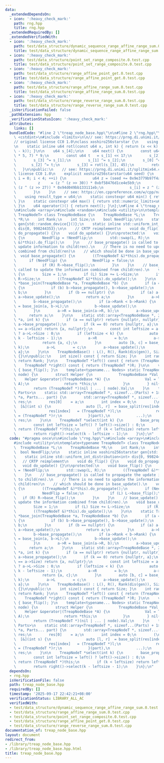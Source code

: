 ```yaml
---
data:
  _extendedDependsOn:
  - icon: ':heavy_check_mark:'
    path: rng.hpp
    title: rng.hpp
  _extendedRequiredBy: []
  _extendedVerifiedWith:
  - icon: ':heavy_check_mark:'
    path: test/data_structure/dynamic_sequence_range_affine_range_sum.0.test.cpp
    title: test/data_structure/dynamic_sequence_range_affine_range_sum.0.test.cpp
  - icon: ':heavy_check_mark:'
    path: test/data_structure/point_set_range_composite.0.test.cpp
    title: test/data_structure/point_set_range_composite.0.test.cpp
  - icon: ':heavy_check_mark:'
    path: test/data_structure/range_affine_point_get.0.test.cpp
    title: test/data_structure/range_affine_point_get.0.test.cpp
  - icon: ':heavy_check_mark:'
    path: test/data_structure/range_affine_range_sum.0.test.cpp
    title: test/data_structure/range_affine_range_sum.0.test.cpp
  - icon: ':heavy_check_mark:'
    path: test/data_structure/range_reverse_range_sum.0.test.cpp
    title: test/data_structure/range_reverse_range_sum.0.test.cpp
  _isVerificationFailed: false
  _pathExtension: hpp
  _verificationStatusIcon: ':heavy_check_mark:'
  attributes:
    links: []
  bundledCode: "#line 2 \"treap_node_base.hpp\"\n\n#line 2 \"rng.hpp\"\n\n#include\
    \ <cstdint>\n#include <limits>\n\n// see: https://prng.di.unimi.it/xoshiro256starstar.c\n\
    // original license CC0 1.0\nclass xoshiro256starstar {\n    using u64 = std::uint64_t;\n\
    \n    static inline u64 rotl(const u64 x, int k) { return (x << k) | (x >> (64\
    \ - k)); }\n\n    u64 s_[4];\n\n    u64 next() {\n        const u64 res = rotl(s_[1]\
    \ * 5, 7) * 9;\n        const u64 t   = s_[1] << 17;\n        s_[2] ^= s_[0];\n\
    \        s_[3] ^= s_[1];\n        s_[1] ^= s_[2];\n        s_[0] ^= s_[3];\n \
    \       s_[2] ^= t;\n        s_[3] = rotl(s_[3], 45);\n        return res;\n \
    \   }\n\npublic:\n    // see: https://prng.di.unimi.it/splitmix64.c\n    // original\
    \ license CC0 1.0\n    explicit xoshiro256starstar(u64 seed) {\n        for (int\
    \ i = 0; i < 4; ++i) {\n            u64 z = (seed += 0x9e3779b97f4a7c15);\n  \
    \          z     = (z ^ (z >> 30)) * 0xbf58476d1ce4e5b9;\n            z     =\
    \ (z ^ (z >> 27)) * 0x94d049bb133111eb;\n            s_[i] = z ^ (z >> 31);\n\
    \        }\n    }\n    // see: https://en.cppreference.com/w/cpp/named_req/UniformRandomBitGenerator\n\
    \    using result_type = u64;\n    static constexpr u64 min() { return std::numeric_limits<u64>::min();\
    \ }\n    static constexpr u64 max() { return std::numeric_limits<u64>::max();\
    \ }\n    u64 operator()() { return next(); }\n};\n#line 4 \"treap_node_base.hpp\"\
    \n#include <array>\n#include <random>\n#include <utility>\n\ntemplate<typename\
    \ TreapNodeT> class TreapNodeBase {\n    TreapNodeBase *L;\n    TreapNodeBase\
    \ *R;\n    int Rank;\n    int Size;\n    bool NeedFlip;\n\n    static inline xoshiro256starstar\
    \ gen{std::random_device{}()};\n    static inline std::uniform_int_distribution<int>\
    \ dis{0, 998244353};\n\n    // CRTP reimplement\n    void do_flip() {}\n    void\
    \ do_propagate() {}\n    void do_update() {}\n\nprotected:\n    void base_flip()\
    \ {\n        NeedFlip = !NeedFlip;\n        std::swap(L, R);\n        ((TreapNodeT\
    \ &)*this).do_flip();\n    }\n    // base_propagate() is called to propagate the\
    \ update information to child(ren).\n    // There is no need to update the information\
    \ combined from child(ren)\n    // which should be done in base_update().\n  \
    \  void base_propagate() {\n        ((TreapNodeT &)*this).do_propagate();\n  \
    \      if (NeedFlip) {\n            NeedFlip = false;\n            if (L) L->base_flip();\n\
    \            if (R) R->base_flip();\n        }\n    }\n    // base_update() is\
    \ called to update the information combined from child(ren).\n    void base_update()\
    \ {\n        Size = 1;\n        if (L) Size += L->Size;\n        if (R) Size +=\
    \ R->Size;\n        ((TreapNodeT &)*this).do_update();\n    }\n\n    static TreapNodeBase\
    \ *base_join(TreapNodeBase *a, TreapNodeBase *b) {\n        if (a == nullptr)\
    \ {\n            if (b) b->base_propagate(), b->base_update();\n            return\
    \ b;\n        }\n        if (b == nullptr) {\n            if (a) a->base_propagate(),\
    \ a->base_update();\n            return a;\n        }\n        a->base_propagate();\n\
    \        b->base_propagate();\n        if (a->Rank < b->Rank) {\n            b->L\
    \ = base_join(a, b->L);\n            b->base_update();\n            return b;\n\
    \        }\n        a->R = base_join(a->R, b);\n        a->base_update();\n  \
    \      return a;\n    }\n\n    static std::array<TreapNodeBase *, 2> base_split(TreapNodeBase\
    \ *a, int k) {\n        if (a == nullptr) return {nullptr, nullptr};\n       \
    \ a->base_propagate();\n        if (k == 0) return {nullptr, a};\n        if (k\
    \ == a->Size) return {a, nullptr};\n        const int leftsize = a->L != nullptr\
    \ ? a->L->Size : 0;\n        if (leftsize < k) {\n            auto [b, c] = base_split(a->R,\
    \ k - leftsize - 1);\n            a->R        = b;\n            a->base_update();\n\
    \            return {a, c};\n        }\n        auto [b, c] = base_split(a->L,\
    \ k);\n        a->L        = c;\n        a->base_update();\n        return {b,\
    \ a};\n    }\n\n    TreapNodeBase() : L(), R(), Rank(dis(gen)), Size(1), NeedFlip()\
    \ {}\n\npublic:\n    int size() const { return Size; }\n    int rank() const {\
    \ return Rank; }\n\n    TreapNodeT *left() const { return (TreapNodeT *)L; }\n\
    \    TreapNodeT *right() const { return (TreapNodeT *)R; }\n\n    void flip()\
    \ { base_flip(); }\n    template<typename... Nodes> static TreapNodeT *join(Nodes...\
    \ node) {\n        struct Helper {\n            TreapNodeBase *Val;\n        \
    \    Helper &operator|(TreapNodeBase *A) {\n                Val = TreapNodeBase::base_join(Val,\
    \ A);\n                return *this;\n            }\n        } nil{nullptr};\n\
    \        return (TreapNodeT *)(nil | ... | node).Val;\n    }\n    template<typename...\
    \ Parts>\n    static std::array<TreapNodeT *, sizeof...(Parts) + 1> split(TreapNodeT\
    \ *a, Parts... part) {\n        std::array<TreapNodeT *, sizeof...(Parts) + 1>\
    \ res;\n        res[0]    = a;\n        int index = 0;\n        (\n          \
    \  [&](int s) {\n                auto [l, r]  = base_split(res[index], s);\n \
    \               res[index]   = (TreapNodeT *)l;\n                res[++index]\
    \ = (TreapNodeT *)r;\n            }(part),\n            ...);\n        return\
    \ res;\n    }\n\n    TreapNodeT *select(int k) {\n        base_propagate();\n\
    \        const int leftsize = left() ? left()->size() : 0;\n        if (k == leftsize)\
    \ return (TreapNodeT *)this;\n        if (k < leftsize) return left()->select(k);\n\
    \        return right()->select(k - leftsize - 1);\n    }\n};\n"
  code: "#pragma once\n\n#include \"rng.hpp\"\n#include <array>\n#include <random>\n\
    #include <utility>\n\ntemplate<typename TreapNodeT> class TreapNodeBase {\n  \
    \  TreapNodeBase *L;\n    TreapNodeBase *R;\n    int Rank;\n    int Size;\n  \
    \  bool NeedFlip;\n\n    static inline xoshiro256starstar gen{std::random_device{}()};\n\
    \    static inline std::uniform_int_distribution<int> dis{0, 998244353};\n\n \
    \   // CRTP reimplement\n    void do_flip() {}\n    void do_propagate() {}\n \
    \   void do_update() {}\n\nprotected:\n    void base_flip() {\n        NeedFlip\
    \ = !NeedFlip;\n        std::swap(L, R);\n        ((TreapNodeT &)*this).do_flip();\n\
    \    }\n    // base_propagate() is called to propagate the update information\
    \ to child(ren).\n    // There is no need to update the information combined from\
    \ child(ren)\n    // which should be done in base_update().\n    void base_propagate()\
    \ {\n        ((TreapNodeT &)*this).do_propagate();\n        if (NeedFlip) {\n\
    \            NeedFlip = false;\n            if (L) L->base_flip();\n         \
    \   if (R) R->base_flip();\n        }\n    }\n    // base_update() is called to\
    \ update the information combined from child(ren).\n    void base_update() {\n\
    \        Size = 1;\n        if (L) Size += L->Size;\n        if (R) Size += R->Size;\n\
    \        ((TreapNodeT &)*this).do_update();\n    }\n\n    static TreapNodeBase\
    \ *base_join(TreapNodeBase *a, TreapNodeBase *b) {\n        if (a == nullptr)\
    \ {\n            if (b) b->base_propagate(), b->base_update();\n            return\
    \ b;\n        }\n        if (b == nullptr) {\n            if (a) a->base_propagate(),\
    \ a->base_update();\n            return a;\n        }\n        a->base_propagate();\n\
    \        b->base_propagate();\n        if (a->Rank < b->Rank) {\n            b->L\
    \ = base_join(a, b->L);\n            b->base_update();\n            return b;\n\
    \        }\n        a->R = base_join(a->R, b);\n        a->base_update();\n  \
    \      return a;\n    }\n\n    static std::array<TreapNodeBase *, 2> base_split(TreapNodeBase\
    \ *a, int k) {\n        if (a == nullptr) return {nullptr, nullptr};\n       \
    \ a->base_propagate();\n        if (k == 0) return {nullptr, a};\n        if (k\
    \ == a->Size) return {a, nullptr};\n        const int leftsize = a->L != nullptr\
    \ ? a->L->Size : 0;\n        if (leftsize < k) {\n            auto [b, c] = base_split(a->R,\
    \ k - leftsize - 1);\n            a->R        = b;\n            a->base_update();\n\
    \            return {a, c};\n        }\n        auto [b, c] = base_split(a->L,\
    \ k);\n        a->L        = c;\n        a->base_update();\n        return {b,\
    \ a};\n    }\n\n    TreapNodeBase() : L(), R(), Rank(dis(gen)), Size(1), NeedFlip()\
    \ {}\n\npublic:\n    int size() const { return Size; }\n    int rank() const {\
    \ return Rank; }\n\n    TreapNodeT *left() const { return (TreapNodeT *)L; }\n\
    \    TreapNodeT *right() const { return (TreapNodeT *)R; }\n\n    void flip()\
    \ { base_flip(); }\n    template<typename... Nodes> static TreapNodeT *join(Nodes...\
    \ node) {\n        struct Helper {\n            TreapNodeBase *Val;\n        \
    \    Helper &operator|(TreapNodeBase *A) {\n                Val = TreapNodeBase::base_join(Val,\
    \ A);\n                return *this;\n            }\n        } nil{nullptr};\n\
    \        return (TreapNodeT *)(nil | ... | node).Val;\n    }\n    template<typename...\
    \ Parts>\n    static std::array<TreapNodeT *, sizeof...(Parts) + 1> split(TreapNodeT\
    \ *a, Parts... part) {\n        std::array<TreapNodeT *, sizeof...(Parts) + 1>\
    \ res;\n        res[0]    = a;\n        int index = 0;\n        (\n          \
    \  [&](int s) {\n                auto [l, r]  = base_split(res[index], s);\n \
    \               res[index]   = (TreapNodeT *)l;\n                res[++index]\
    \ = (TreapNodeT *)r;\n            }(part),\n            ...);\n        return\
    \ res;\n    }\n\n    TreapNodeT *select(int k) {\n        base_propagate();\n\
    \        const int leftsize = left() ? left()->size() : 0;\n        if (k == leftsize)\
    \ return (TreapNodeT *)this;\n        if (k < leftsize) return left()->select(k);\n\
    \        return right()->select(k - leftsize - 1);\n    }\n};\n"
  dependsOn:
  - rng.hpp
  isVerificationFile: false
  path: treap_node_base.hpp
  requiredBy: []
  timestamp: '2025-09-17 22:42:21+08:00'
  verificationStatus: LIBRARY_ALL_AC
  verifiedWith:
  - test/data_structure/dynamic_sequence_range_affine_range_sum.0.test.cpp
  - test/data_structure/range_affine_range_sum.0.test.cpp
  - test/data_structure/point_set_range_composite.0.test.cpp
  - test/data_structure/range_affine_point_get.0.test.cpp
  - test/data_structure/range_reverse_range_sum.0.test.cpp
documentation_of: treap_node_base.hpp
layout: document
redirect_from:
- /library/treap_node_base.hpp
- /library/treap_node_base.hpp.html
title: treap_node_base.hpp
---
```

